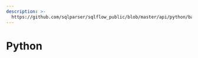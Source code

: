 ```yaml
---
description: >-
  https://github.com/sqlparser/sqlflow_public/blob/master/api/python/basic/readme.md
---
```


# Python

